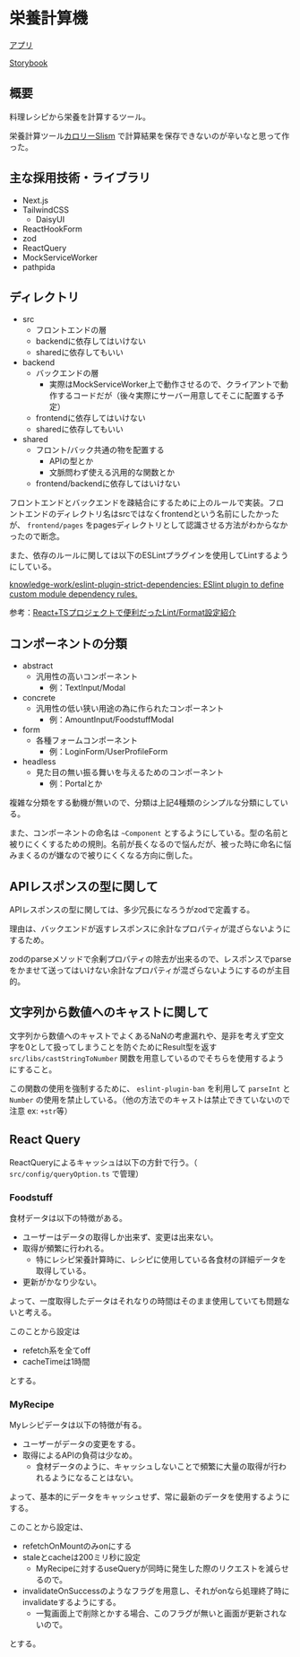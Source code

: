 # 栄養計算機

[アプリ](https://ryou.github.io/nutrition-calculator/)

[Storybook](https://stately-souffle-c40976.netlify.app/)

## 概要

料理レシピから栄養を計算するツール。

栄養計算ツール[カロリーSlism](https://calorie.slism.jp/) で計算結果を保存できないのが辛いなと思って作った。


## 主な採用技術・ライブラリ

- Next.js
- TailwindCSS
  - DaisyUI
- ReactHookForm
- zod
- ReactQuery
- MockServiceWorker
- pathpida


## ディレクトリ

- src
  - フロントエンドの層
  - backendに依存してはいけない
  - sharedに依存してもいい
- backend
  - バックエンドの層
    - 実際はMockServiceWorker上で動作させるので、クライアントで動作するコードだが（後々実際にサーバー用意してそこに配置する予定）
  - frontendに依存してはいけない
  - sharedに依存してもいい
- shared
  - フロント/バック共通の物を配置する
    - APIの型とか
    - 文脈問わず使える汎用的な関数とか
  - frontend/backendに依存してはいけない

フロントエンドとバックエンドを疎結合にするために上のルールで実装。フロントエンドのディレクトリ名はsrcではなくfrontendという名前にしたかったが、 `frontend/pages` をpagesディレクトリとして認識させる方法がわからなかったので断念。

また、依存のルールに関しては以下のESLintプラグインを使用してLintするようにしている。

[knowledge-work/eslint-plugin-strict-dependencies: ESlint plugin to define custom module dependency rules.](https://github.com/knowledge-work/eslint-plugin-strict-dependencies)

参考：[React+TSプロジェクトで便利だったLint/Format設定紹介](https://zenn.dev/yoshiko/articles/0994f518015c04)


## コンポーネントの分類

- abstract
  - 汎用性の高いコンポーネント
    - 例：TextInput/Modal
- concrete
  - 汎用性の低い狭い用途の為に作られたコンポーネント
    - 例：AmountInput/FoodstuffModal
- form
  - 各種フォームコンポーネント
    - 例：LoginForm/UserProfileForm
- headless
  - 見た目の無い振る舞いを与えるためのコンポーネント
    - 例：Portalとか

複雑な分類をする動機が無いので、分類は上記4種類のシンプルな分類にしている。

また、コンポーネントの命名は `~Component` とするようにしている。型の名前と被りにくくするための規則。名前が長くなるので悩んだが、被った時に命名に悩みまくるのが嫌なので被りにくくなる方向に倒した。


## APIレスポンスの型に関して

APIレスポンスの型に関しては、多少冗長になろうがzodで定義する。

理由は、バックエンドが返すレスポンスに余計なプロパティが混ざらないようにするため。

zodのparseメソッドで余剰プロパティの除去が出来るので、レスポンスでparseをかませて送ってはいけない余計なプロパティが混ざらないようにするのが主目的。

## 文字列から数値へのキャストに関して

文字列から数値へのキャストでよくあるNaNの考慮漏れや、是非を考えず空文字を0として扱ってしまうことを防ぐためにResult型を返す `src/libs/castStringToNumber` 関数を用意しているのでそちらを使用するようにすること。

この関数の使用を強制するために、 `eslint-plugin-ban` を利用して `parseInt` と `Number` の使用を禁止している。（他の方法でのキャストは禁止できていないので注意 ex: `+str`等）

## React Query

ReactQueryによるキャッシュは以下の方針で行う。（ `src/config/queryOption.ts` で管理）

### Foodstuff

食材データは以下の特徴がある。

- ユーザーはデータの取得しか出来ず、変更は出来ない。
- 取得が頻繁に行われる。
  - 特にレシピ栄養計算時に、レシピに使用している各食材の詳細データを取得している。
- 更新がかなり少ない。

よって、一度取得したデータはそれなりの時間はそのまま使用していても問題ないと考える。

このことから設定は

- refetch系を全てoff
- cacheTimeは1時間

とする。

### MyRecipe

Myレシピデータは以下の特徴が有る。

- ユーザーがデータの変更をする。
- 取得によるAPIの負荷は少なめ。
  - 食材データのように、キャッシュしないことで頻繁に大量の取得が行われるようになることはない。

よって、基本的にデータをキャッシュせず、常に最新のデータを使用するようにする。

このことから設定は、

- refetchOnMountのみonにする
- staleとcacheは200ミリ秒に設定
  - MyRecipeに対するuseQueryが同時に発生した際のリクエストを減らせるので。
- invalidateOnSuccessのようなフラグを用意し、それがonなら処理終了時にinvalidateするようにする。
  - 一覧画面上で削除とかする場合、このフラグが無いと画面が更新されないので。

とする。
